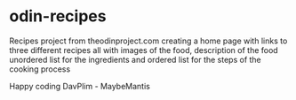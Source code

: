 # odin-recipes
Recipes project from theodinproject.com
creating a home page with links to three different recipes 
all with images of the food, description of the food
unordered list for the ingredients and ordered list for the steps of the cooking process

Happy coding
DavPlim - MaybeMantis
